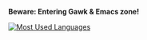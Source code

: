 **Beware: Entering Gawk & Emacs zone!**

[![Most Used Languages](https://github-readme-stats.vercel.app/api/top-langs/?username=camwebb&layout=compact&hide=html)](https://github.com/anuraghazra/github-readme-stats)
